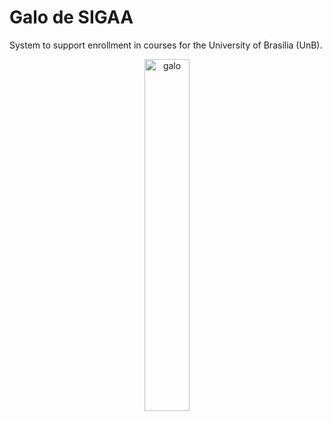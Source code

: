 # Galo de SIGAA

System to support enrollment in courses for the University of Brasília (UnB).

<p align="center">
  <img width=38% alt="galo" src="https://github.com/lacwerda/galo-de-sigaa/assets/43220266/b85162ee-e7cc-4304-8e2c-0943d8a1f540">
</p>
